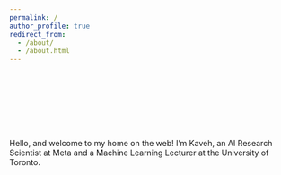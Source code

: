 ```yaml
---
permalink: /
author_profile: true
redirect_from: 
  - /about/
  - /about.html
---
```


<br>
<br>
<br>
<br>
<br>
<br>
<br>
Hello, and welcome to my home on the web! I’m Kaveh, an AI Research Scientist at Meta and a Machine Learning Lecturer at the University of Toronto. 
